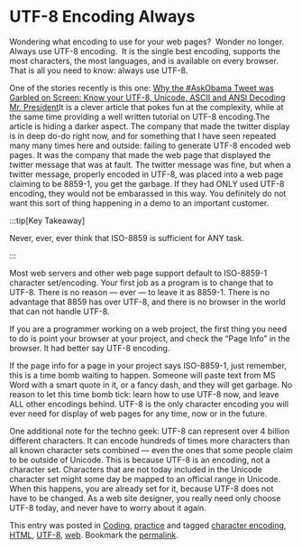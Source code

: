 #  UTF-8 Encoding Always

Wondering what encoding to use for your web pages?  Wonder no longer.  Always use UTF-8 encoding.  It is the single best encoding, supports the most characters, the most languages, and is available on every browser.  That is all you need to know: always use UTF-8.

One of the stories recently is this one: [Why the #AskObama Tweet was Garbled on Screen: Know your UTF-8, Unicode, ASCII and ANSI Decoding Mr. President](http://www.hanselman.com/blog/WhyTheAskObamaTweetWasGarbledOnScreenKnowYourUTF8UnicodeASCIIAndANSIDecodingMrPresident.aspx)It is a clever article that pokes fun at the complexity, while at the same time providing a well written tutorial on UTF-8 encoding.The article is hiding a darker aspect. The company that made the twitter display is in deep do-do right now, and for something that I have seen repeated many many times here and outside: failing to generate UTF-8 encoded web pages. It was the company that made the web page that displayed the twitter message that was at fault. The twitter message was fine, but when a twitter message, properly encoded in UTF-8, was placed into a web page claiming to be 8859-1, you get the garbage. If they had ONLY used UTF-8 encoding, they would not be embarassed in this way. You definitely do not want this sort of thing happening in a demo to an important customer. 

:::tip[Key Takeaway]

Never, ever, ever think that ISO-8859 is sufficient for ANY task.

:::

Most web servers and other web page support default to ISO-8859-1 character set/encoding. Your first job as a program is to change that to UTF-8. There is no reason — ever — to leave it as 8859-1. There is no advantage that 8859 has over UTF-8, and there is no browser in the world that can not handle UTF-8.  

If you are a programmer working on a web project, the first thing you need to do is point your browser at your project, and check the “Page Info” in the browser. It had better say UTF-8 encoding. 

If the page info for a page in your project says ISO-8859-1, just remember, this is a time bomb waiting to happen. Someone will paste text from MS Word with a smart quote in it, or a fancy dash, and they will get garbage. No reason to let this time bomb tick: learn how to use UTF-8 now, and leave ALL other encodings behind. UTF-8 is the only character encoding you will ever need for display of web pages for any time, now or in the future.  

One additional note for the techno geek: UTF-8 can represent over 4 billion different characters. It can encode hundreds of times more characters than all known character sets combined — even the ones that some people claim to be outside of Unicode. This is because UTF-8 is an encoding, not a character set. Characters that are not today included in the Unicode character set might some day be mapped to an official range in Unicode. When this happens, you are already set for it, because UTF-8 does not have to be changed. As a web site designer, you really need only choose UTF-8 today, and never have to worry about it again.

This entry was posted in [Coding](https://agiletribe.purplehillsbooks.com/category/coding/), [practice](https://agiletribe.purplehillsbooks.com/category/practice/) and tagged [character encoding](https://agiletribe.purplehillsbooks.com/tag/character-encoding/), [HTML](https://agiletribe.purplehillsbooks.com/tag/html/), [UTF-8](https://agiletribe.purplehillsbooks.com/tag/utf-8/), [web](https://agiletribe.purplehillsbooks.com/tag/web/). Bookmark the [permalink](https://agiletribe.purplehillsbooks.com/2011/11/03/23-utf-8-encoding/ "Permalink to #23 UTF-8 Encoding").